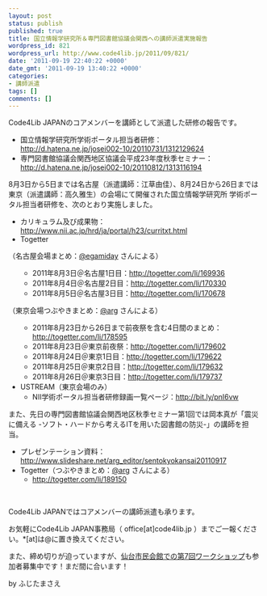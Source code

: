 ```yaml
---
layout: post
status: publish
published: true
title: 国立情報学研究所＆専門図書館協議会関西への講師派遣実施報告
wordpress_id: 821
wordpress_url: http://www.code4lib.jp/2011/09/821/
date: '2011-09-19 22:40:22 +0000'
date_gmt: '2011-09-19 13:40:22 +0000'
categories:
- 講師派遣
tags: []
comments: []
---
```

<div class="section">
<p>Code4Lib JAPANのコアメンバーを講師として派遣した研修の報告です。</p>
<ul>
<li>国立情報学研究所学術ポータル担当者研修：<a href="http://d.hatena.ne.jp/josei002-10/20110731/1312129624" target="_blank">http://d.hatena.ne.jp/josei002-10/20110731/1312129624</a></li>
<li>専門図書館協議会関西地区協議会平成23年度秋季セミナー：<a href="http://d.hatena.ne.jp/josei002-10/20110812/1313116194" target="_blank">http://d.hatena.ne.jp/josei002-10/20110812/1313116194</a></li>
</ul>
<p>8月3日から5日までは名古屋（派遣講師：江草由佳）、8月24日から26日までは東京（派遣講師：高久雅生）の会場にて開催された国立情報学研究所 学術ポータル担当者研修を、次のとおり実施しました。</p>
<ul>
<li>カリキュラム及び成果物：<a href="http://www.nii.ac.jp/hrd/ja/portal/h23/curritxt.html" target="_blank">http://www.nii.ac.jp/hrd/ja/portal/h23/curritxt.html</a></li>
<li>Togetter</li>
</ul>
<p>（名古屋会場まとめ：<a href="http://twitter.com/egamiday" target="_blank">@egamiday</a> さんによる）</p>
<ul>
<ul>
<li>2011年8月3日＠名古屋1日目：<a href="http://togetter.com/li/169936" target="_blank">http://togetter.com/li/169936</a></li>
<li>2011年8月4日＠名古屋2日目：<a href="http://togetter.com/li/170330" target="_blank">http://togetter.com/li/170330</a></li>
<li>2011年8月5日＠名古屋3日目：<a href="http://togetter.com/li/170678" target="_blank">http://togetter.com/li/170678</a></li>
</ul>
</ul>
<p>（東京会場つぶやきまとめ：<a href="http://twitter.com/arg" target="_blank">@arg</a> さんによる）</p>
<ul>
<ul>
<li>2011年8月23日から26日まで前夜祭を含む4日間のまとめ：<a href="http://togetter.com/li/178595" target="_blank">http://togetter.com/li/178595</a></li>
<li>2011年8月23日＠東京前夜祭：<a href="http://togetter.com/li/179602" target="_blank">http://togetter.com/li/179602</a></li>
<li>2011年8月24日＠東京1日目：<a href="http://togetter.com/li/179622" target="_blank">http://togetter.com/li/179622</a></li>
<li>2011年8月25日＠東京2日目：<a href="http://togetter.com/li/179632" target="_blank">http://togetter.com/li/179632</a></li>
<li>2011年8月26日＠東京3日目：<a href="http://togetter.com/li/179737" target="_blank">http://togetter.com/li/179737</a></li>
</ul>
<li>USTREAM（東京会場のみ）
<ul>
<li>NII学術ポータル担当者研修録画一覧ページ：<a href="http://bit.ly/pnI6vw" target="_blank">http://bit.ly/pnI6vw</a></li>
</ul>
</li>
</ul>
<p>また、先日の専門図書館協議会関西地区秋季セミナー第1回では岡本真が「震災に備える -ソフト・ハードから考えるITを用いた図書館の防災-」の講師を担当。</p>
<ul>
<li>プレゼンテーション資料：<a href="http://www.slideshare.net/arg_editor/sentokyokansai20110917" target="_blank">http://www.slideshare.net/arg_editor/sentokyokansai20110917</a></li>
<li>Togetter（つぶやきまとめ：<a href="http://twitter.com/arg" target="_blank">@arg</a> さんによる）
<ul>
<li><a href="http://togetter.com/li/189150" target="_blank">http://togetter.com/li/189150</a></li>
</ul>
</li>
</ul>
<p><br></p>
<p>Code4Lib JAPANではコアメンバーの講師派遣も承ります。</p>
<p>お気軽にCode4Lib JAPAN事務局（ office[at]code4lib.jp ）までご一報ください。*[at]は@に置き換えてください。</p>
<p>また、締め切りが迫っていますが、<a href="http://d.hatena.ne.jp/josei002-10/20110901/1314845864" target="_blank">仙台市民会館での第7回ワークショップ</a>も参加者募集中です！まだ間に合います！</p>
<p>by ふじたまさえ</p>
</div>
